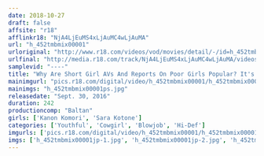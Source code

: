 ```yaml
---
date: 2018-10-27
draft: false
affsite: "r18"
afflinkr18: "NjA4LjEuMS4xLjAuMC4wLjAuMA"
url: "h_452tmbmix00001"
urloriginal: "http://www.r18.com/videos/vod/movies/detail/-/id=h_452tmbmix00001"
urlfinal: "http://media.r18.com/track/NjA4LjEuMS4xLjAuMC4wLjAuMA/videos/vod/movies/detail/-/id=h_452tmbmix00001"
samplevid: "----"
title: "Why Are Short Girl AVs And Reports On Poor Girls Popular? It's All Because Of Class Differences"
mainimgurl: "pics.r18.com/digital/video/h_452tmbmix00001/h_452tmbmix00001ps.jpg"
mainimgs: "h_452tmbmix00001ps.jpg"
releasedate: "Sept. 30, 2016"
duration: 242
productioncomp: "Baltan"
girls: ['Kanon Komori', 'Sara Kotone']
categories: ['Youthful', 'Cowgirl', 'Blowjob', 'Hi-Def']
imgurls: ['pics.r18.com/digital/video/h_452tmbmix00001/h_452tmbmix00001jp-1.jpg', 'pics.r18.com/digital/video/h_452tmbmix00001/h_452tmbmix00001jp-2.jpg', 'pics.r18.com/digital/video/h_452tmbmix00001/h_452tmbmix00001jp-3.jpg', 'pics.r18.com/digital/video/h_452tmbmix00001/h_452tmbmix00001jp-4.jpg', 'pics.r18.com/digital/video/h_452tmbmix00001/h_452tmbmix00001jp-5.jpg', 'pics.r18.com/digital/video/h_452tmbmix00001/h_452tmbmix00001jp-6.jpg', 'pics.r18.com/digital/video/h_452tmbmix00001/h_452tmbmix00001jp-7.jpg', 'pics.r18.com/digital/video/h_452tmbmix00001/h_452tmbmix00001jp-8.jpg', 'pics.r18.com/digital/video/h_452tmbmix00001/h_452tmbmix00001jp-9.jpg', 'pics.r18.com/digital/video/h_452tmbmix00001/h_452tmbmix00001jp-10.jpg', 'pics.r18.com/digital/video/h_452tmbmix00001/h_452tmbmix00001jp-11.jpg', 'pics.r18.com/digital/video/h_452tmbmix00001/h_452tmbmix00001jp-12.jpg', 'pics.r18.com/digital/video/h_452tmbmix00001/h_452tmbmix00001jp-13.jpg', 'pics.r18.com/digital/video/h_452tmbmix00001/h_452tmbmix00001jp-14.jpg', 'pics.r18.com/digital/video/h_452tmbmix00001/h_452tmbmix00001jp-15.jpg', 'pics.r18.com/digital/video/h_452tmbmix00001/h_452tmbmix00001jp-16.jpg', 'pics.r18.com/digital/video/h_452tmbmix00001/h_452tmbmix00001jp-17.jpg']
imgs: ['h_452tmbmix00001jp-1.jpg', 'h_452tmbmix00001jp-2.jpg', 'h_452tmbmix00001jp-3.jpg', 'h_452tmbmix00001jp-4.jpg', 'h_452tmbmix00001jp-5.jpg', 'h_452tmbmix00001jp-6.jpg', 'h_452tmbmix00001jp-7.jpg', 'h_452tmbmix00001jp-8.jpg', 'h_452tmbmix00001jp-9.jpg', 'h_452tmbmix00001jp-10.jpg', 'h_452tmbmix00001jp-11.jpg', 'h_452tmbmix00001jp-12.jpg', 'h_452tmbmix00001jp-13.jpg', 'h_452tmbmix00001jp-14.jpg', 'h_452tmbmix00001jp-15.jpg', 'h_452tmbmix00001jp-16.jpg', 'h_452tmbmix00001jp-17.jpg']
---
```

